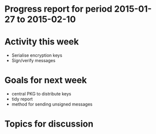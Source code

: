 Progress report for period 2015-01-27 to 2015-02-10
===

# Activity this week
- Serialise encryption keys
- Sign/verify messages

# Goals for next week
- central PKG to distribute keys
- tidy report
- method for sending unsigned messages

# Topics for discussion
